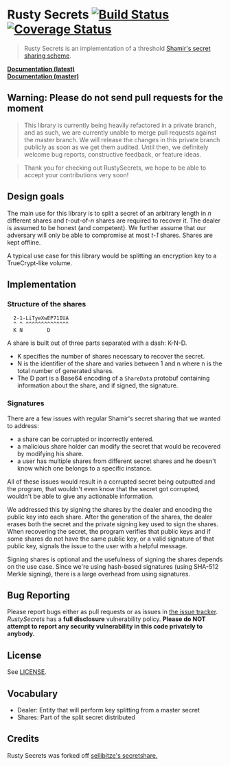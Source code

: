 # Rusty Secrets [![Build Status](https://travis-ci.org/SpinResearch/RustySecrets.svg?branch=master)](https://travis-ci.org/SpinResearch/RustySecrets) [![Coverage Status](https://coveralls.io/repos/github/SpinResearch/RustySecrets/badge.svg?branch=master)](https://coveralls.io/github/SpinResearch/RustySecrets?branch=master)

> Rusty Secrets is an implementation of a threshold [Shamir's secret sharing scheme](https://en.wikipedia.org/wiki/Shamir%27s_Secret_Sharing).

[**Documentation (latest)**](https://docs.rs/rusty_secrets/)  
[**Documentation (master)**](http://spinresearch.github.io/RustySecrets/rusty_secrets/index.html)

## Warning: Please do not send pull requests for the moment

> This library is currently being heavily refactored in a private branch, and as such, we are currently unable to merge pull requests against the master branch. We will release the changes in this private branch publicly as soon as we get them audited. Until then, we definitely welcome bug reports, constructive feedback, or feature ideas.

> Thank you for checking out RustySecrets, we hope to be able to accept your contributions very soon!

## Design goals

The main use for this library is to split a secret of an arbitrary length in *n* different shares and *t*-out-of-*n* shares are required to recover it. The dealer is assumed to be honest (and competent). We further assume that our adversary will only be able to compromise at most *t-1* shares. Shares are kept offline.

A typical use case for this library would be splitting an encryption key to a TrueCrypt-like volume.

## Implementation

### Structure of the shares

```
  2-1-LiTyeXwEP71IUA
  ^ ^ ^^^^^^^^^^^^^^
  K N        D        
```

A share is built out of three parts separated with a dash: K-N-D.

- K specifies the number of shares necessary to recover the secret.
- N is the identifier of the share and varies between 1 and n where n is the total number of generated shares.
- The D part is a Base64 encoding of a `ShareData` protobuf containing information about the share, and if signed, the signature.

### Signatures

There are a few issues with regular Shamir's secret sharing that we wanted to address:

- a share can be corrupted or incorrectly entered. 
- a malicious share holder can modify the secret that would be recovered by modifying his share.
- a user has multiple shares from different secret shares and he doesn't know which one belongs to a specific instance.

All of these issues would result in a corrupted secret being outputted and the program, that wouldn't even know that the secret got corrupted, wouldn't be able to give any actionable information.

We addressed this by signing the shares by the dealer and encoding the public key into each share. After the generation of the shares, the dealer erases both the secret and the private signing key used to sign the shares. When recovering the secret, the program verifies that public keys and if some shares do not have the same public key, or a valid signature of that public key, signals the issue to the user with a helpful message.

Signing shares is optional and the usefulness of signing the shares depends on the use case. Since we're using hash-based signatures (using SHA-512 Merkle signing), there is a large overhead from using signatures.

## Bug Reporting

Please report bugs either as pull requests or as issues in [the issue
tracker](https://github.com/SpinResearch/RustySecrets/issues). *RustySecrets* has a
**full disclosure** vulnerability policy. **Please do NOT attempt to report
any security vulnerability in this code privately to anybody.**

## License

See [LICENSE](LICENSE).

## Vocabulary

- Dealer: Entity that will perform key splitting from a master secret
- Shares: Part of the split secret distributed

## Credits

Rusty Secrets was forked off [sellibitze's secretshare.](https://github.com/sellibitze/secretshare)
